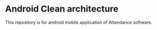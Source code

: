 # Android Clean architecture #

This repository is for android mobile application of Attendance software.
